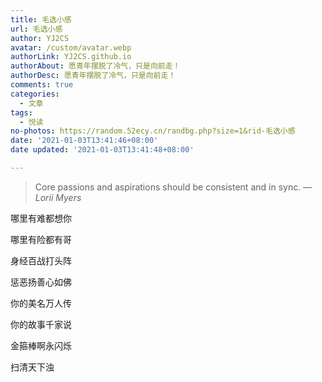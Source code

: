 ```yaml
---
title: 毛选小感
url: 毛选小感
author: YJ2CS
avatar: /custom/avatar.webp
authorLink: YJ2CS.github.io
authorAbout: 愿青年摆脱了冷气，只是向前走！
authorDesc: 愿青年摆脱了冷气，只是向前走！
comments: true
categories:
  - 文章
tags:
  - 悦读
no-photos: https://random.52ecy.cn/randbg.php?size=1&rid-毛选小感
date: '2021-01-03T13:41:46+08:00'
date updated: '2021-01-03T13:41:48+08:00'

---
```


> Core passions and aspirations should be consistent and in sync.
> — <cite>Lorii Myers</cite>

哪里有难都想你

哪里有险都有哥

身经百战打头阵

惩恶扬善心如佛

你的美名万人传

你的故事千家说

金箍棒啊永闪烁

扫清天下浊
